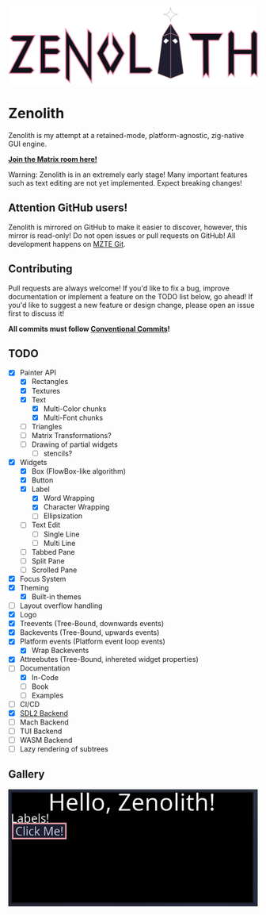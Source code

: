 ![Logo](assets/logo.svg)

# Zenolith

Zenolith is my attempt at a retained-mode, platform-agnostic, zig-native GUI engine.

**[Join the Matrix room here!](https://matrix.to/#/#zenolith:mzte.de)**

Warning: Zenolith is in an extremely early stage! Many important features such as text editing
are not yet implemented. Expect breaking changes!

## Attention GitHub users!

Zenolith is mirrored on GitHub to make it easier to discover, however, this mirror is read-only!
Do not open issues or pull requests on GitHub!
All development happens on [MZTE Git](https://git.mzte.de/zenolith/zenolith).

## Contributing

Pull requests are always welcome! If you'd like to fix a bug, improve documentation or implement
a feature on the TODO list below, go ahead!
If you'd like to suggest a new feature or design change, please open an issue first to discuss it!

**All commits must follow [Conventional Commits](https://www.conventionalcommits.org/)!**

## TODO

- [x] Painter API
  - [x] Rectangles
  - [x] Textures
  - [x] Text
    - [x] Multi-Color chunks
    - [x] Multi-Font chunks
  - [ ] Triangles
  - [ ] Matrix Transformations?
  - [ ] Drawing of partial widgets
    - [ ] stencils?
- [x] Widgets
  - [x] Box (FlowBox-like algorithm)
  - [x] Button
  - [x] Label
    - [x] Word Wrapping
    - [x] Character Wrapping
    - [ ] Ellipsization
  - [ ] Text Edit
    - [ ] Single Line
    - [ ] Multi Line
  - [ ] Tabbed Pane
  - [ ] Split Pane
  - [ ] Scrolled Pane
- [x] Focus System
- [x] Theming
  - [x] Built-in themes
- [ ] Layout overflow handling
- [x] Logo
- [x] Treevents (Tree-Bound, downwards events)
- [x] Backevents (Tree-Bound, upwards events)
- [x] Platform events (Platform event loop events)
  - [x] Wrap Backevents
- [x] Attreebutes (Tree-Bound, inhereted widget properties)
- [ ] Documentation
  - [x] In-Code
  - [ ] Book
  - [ ] Examples
- [ ] CI/CD
- [x] [SDL2 Backend](https://git.mzte.de/zenolith/zenolith-sdl2)
- [ ] Mach Backend
- [ ] TUI Backend
- [ ] WASM Backend
- [ ] Lazy rendering of subtrees

## Gallery

![Early Test GUI](assets/early-test-gui.png)
